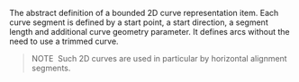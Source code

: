 ﻿The abstract definition of a bounded 2D curve representation item. Each curve segment is defined by a start point, a start direction, a segment length and additional curve geometry parameter. It defines arcs without the need to use a trimmed curve.

> NOTE&nbsp; Such 2D curves are used in particular by horizontal alignment segments.

